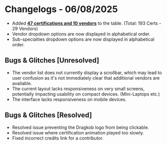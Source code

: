 # Changelogs - 06/08/2025
- Added <b><ins>47 certifications and 10 vendors</ins></b> to the table. (Total: 193 Certs - 29 Vendors)
- Vendor dropdown options are now displayed in alphabetical order.
- Sub-specialties dropdown options are now displayed in alphabetical order.

## Bugs & Glitches [Unresolved]
- The vendor list does not currently display a scrollbar, which may lead to user confusion as it's not immediately clear that additional vendors are available.
- The current layout lacks responsiveness on very small screens, potentially impacting usability on compact devices. (Mini-Laptops etc.)
- The interface lacks responsiveness on mobile devices.

## Bugs & Glitches [Resolved]
- Resolved issue preventing the Dragkob logo from being clickable.
- Resolved issue where certification animation played too slowly.
- Fixed incorrect credits link for a contributor.
